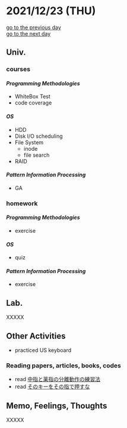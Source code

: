 # 2021/12/23 (THU)

<div class="date_jumper">
  <a class="link_wrapper" href="./22nd.md"><div class="button">go to the previous day</div></a>
  <a class="link_wrapper" href="./24th.md"><div class="button">go to the next day</div></a>
</div>

## Univ.
### courses
#### *Programming Methodologies*
- WhiteBox Test
- code coverage

#### *OS*
- HDD
- Disk I/O scheduling
- File System
  - inode
  - file search
- RAID

#### *Pattern Information Processing*
- GA

### homework
#### *Programming Methodologies*
- exercise

#### *OS*
- quiz

#### *Pattern Information Processing*
- exercise

## Lab.
XXXXX  

## Other Activities
- practiced US keyboard

### Reading papers, articles, books, codes
- read [中指と薬指の分離動作の練習法](https://oshiete.goo.ne.jp/qa/3743662.html)
- read [そのキーをその指で押すな](https://qiita.com/isaak_stoa/items/70b7ada4e66e70e1c5af)

## Memo, Feelings, Thoughts
XXXXX  
